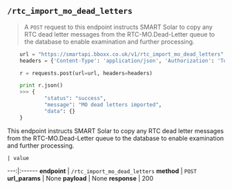## `/rtc_import_mo_dead_letters`

> A `POST` request to this endpoint instructs SMART Solar to copy any RTC dead letter messages from the RTC-MO.Dead-Letter queue to the database to enable examination and further processing.

```python
    url = "https://smartapi.bboxx.co.uk/v1/rtc_import_mo_dead_letters"
    headers = {'Content-Type': 'application/json', 'Authorization': 'Token token=' + A_VALID_TOKEN}

    r = requests.post(url=url, headers=headers)

    print r.json()
    >>> {
            "status": "success",
            "message": "MO dead letters imported",
            "data": {}
    }
```

This endpoint instructs SMART Solar to copy any RTC dead letter messages from the RTC-MO.Dead-Letter queue to the database to enable examination and further processing.

    | value 
---:|:------
__endpoint__ | `/rtc_import_mo_dead_letters`
__method__ | `POST`
__url_params__ | None
__payload__ | None
__response__ | 200

